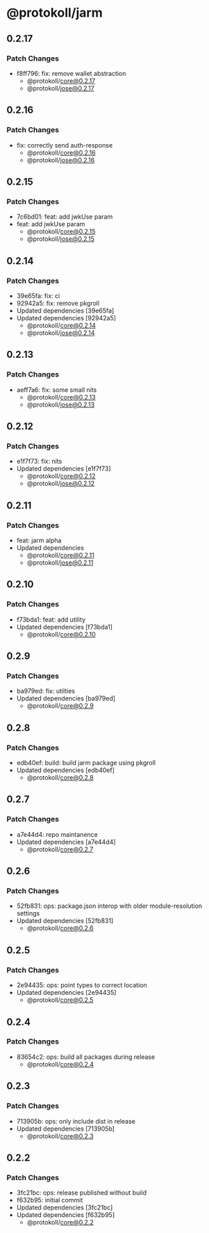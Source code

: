 # @protokoll/jarm

## 0.2.17

### Patch Changes

- f8ff796: fix: remove wallet abstraction
  - @protokoll/core@0.2.17
  - @protokoll/jose@0.2.17

## 0.2.16

### Patch Changes

- fix: correctly send auth-response
  - @protokoll/core@0.2.16
  - @protokoll/jose@0.2.16

## 0.2.15

### Patch Changes

- 7c6bd01: feat: add jwkUse param
- feat: add jwkUse param
  - @protokoll/core@0.2.15
  - @protokoll/jose@0.2.15

## 0.2.14

### Patch Changes

- 39e65fa: fix: ci
- 92942a5: fix: remove pkgroll
- Updated dependencies [39e65fa]
- Updated dependencies [92942a5]
  - @protokoll/core@0.2.14
  - @protokoll/jose@0.2.14

## 0.2.13

### Patch Changes

- aeff7a6: fix: some small nits
  - @protokoll/core@0.2.13
  - @protokoll/jose@0.2.13

## 0.2.12

### Patch Changes

- e1f7f73: fix: nits
- Updated dependencies [e1f7f73]
  - @protokoll/core@0.2.12
  - @protokoll/jose@0.2.12

## 0.2.11

### Patch Changes

- feat: jarm alpha
- Updated dependencies
  - @protokoll/core@0.2.11
  - @protokoll/jose@0.2.11

## 0.2.10

### Patch Changes

- f73bda1: feat: add utility
- Updated dependencies [f73bda1]
  - @protokoll/core@0.2.10

## 0.2.9

### Patch Changes

- ba979ed: fix: utilties
- Updated dependencies [ba979ed]
  - @protokoll/core@0.2.9

## 0.2.8

### Patch Changes

- edb40ef: build: build jarm package using pkgroll
- Updated dependencies [edb40ef]
  - @protokoll/core@0.2.8

## 0.2.7

### Patch Changes

- a7e44d4: repo maintanence
- Updated dependencies [a7e44d4]
  - @protokoll/core@0.2.7

## 0.2.6

### Patch Changes

- 52fb831: ops: package.json interop with older module-resolution settings
- Updated dependencies [52fb831]
  - @protokoll/core@0.2.6

## 0.2.5

### Patch Changes

- 2e94435: ops: point types to correct location
- Updated dependencies [2e94435]
  - @protokoll/core@0.2.5

## 0.2.4

### Patch Changes

- 83654c2: ops: build all packages during release
  - @protokoll/core@0.2.4

## 0.2.3

### Patch Changes

- 713905b: ops: only include dist in release
- Updated dependencies [713905b]
  - @protokoll/core@0.2.3

## 0.2.2

### Patch Changes

- 3fc21bc: ops: release published without build
- f632b95: initial commit
- Updated dependencies [3fc21bc]
- Updated dependencies [f632b95]
  - @protokoll/core@0.2.2
